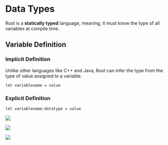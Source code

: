 # Data Types

Rust is a **statically typed** language, meaning, it must know the type of all variables at compile time.

## Variable Definition

### Implicit Definition

Unlike other languages like C++ and Java, Rust can infer the type from the type of value assigned to a variable.

```
let variablename = value
```

### Explicit Definition

```
let variablename:datatype = value
```

![](../../assets/03\_datatypes.png)

![](../../assets/03\_datatype\_scalar.png)

![](../../assets/03\_datatype\_compound.png)